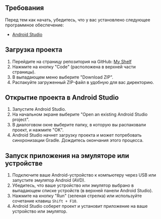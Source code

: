 ## Требования

Перед тем как начать, убедитесь, что у вас установлено следующее программное обеспечение:

- [Android Studio](https://developer.android.com/studio)

## Загрузка проекта

1. Перейдите на страницу репозитория на
   GitHub: [My Shelf](https://github.com/tastyapricot/myshelf)
2. Нажмите на кнопку "Code" (расположена в верхней части страницы).
3. В выпадающем меню выберите "Download ZIP".
4. Распакуйте загруженный ZIP-файл в удобную для вас директорию.

## Открытие проекта в Android Studio

1. Запустите Android Studio.
2. На начальном экране выберите "Open an existing Android Studio project".
3. В диалоговом окне выберите папку, в которую вы распаковали проект, и нажмите "OK".
4. Android Studio начнет загрузку проекта и может потребовать синхронизации Gradle. Дождитесь
   окончания этого процесса.

## Запуск приложения на эмуляторе или устройстве

1. Подключите ваше Android-устройство к компьютеру через USB или запустите эмулятор Android (AVD).
2. Убедитесь, что ваше устройство или эмулятор выбрано в выпадающем списке устройств (в верхней
   панели Android Studio).
3. Нажмите на кнопку "Run" (зеленая стрелка) или используйте сочетание клавиш `Shift + F10`.
4. Android Studio соберет проект и установит приложение на ваше устройство или эмулятор.
